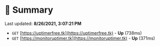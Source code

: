 # 📖 Summary
Last updated: **8/26/2021, 3:07:21 PM**

- `GET` [https://uptimerfree.tk](https://uptimerfree.tk) - **Up** (738ms)
- `GET` [https://monitoruptimer.tk](https://monitoruptimer.tk) - **Up** (371ms)
